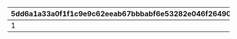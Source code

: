 |5dd6a1a33a0f1f1c9e9c62eeab67bbbabf6e53282e046f26490a7e8faa202926|057818b1026f2365a2870b0c5411efee5eb8badd4fdac822162adcae877db4fa|c4ad06b34bd7c26e8d3b3ece86b2df67f8279649490074841d0abff2035db498|69262320065fc2af9135be11ecfab6b86fd35d08109aeb49f35da0d8dd74a78a|
| --- | --- | --- | --- |
|1|1016301|11001285|10163110|